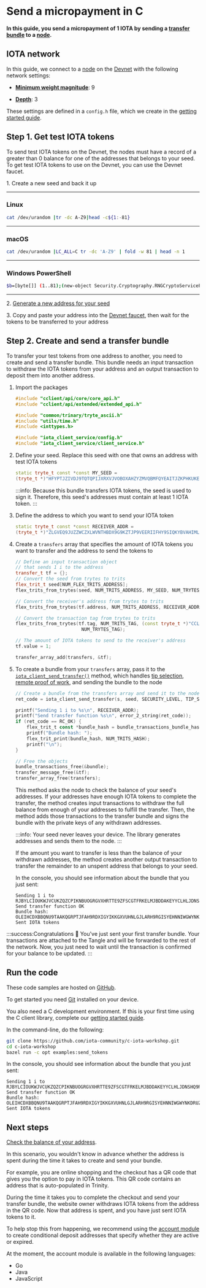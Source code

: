 # Send a micropayment in C

**In this guide, you send a micropayment of 1 IOTA by sending a [transfer bundle](root://getting-started/0.1/transactions/bundles.md) to a [node](root://getting-started/0.1/network/nodes.md).**

## IOTA network

In this guide, we connect to a [node](root://getting-started/0.1/network/nodes.md) on the [Devnet](root://getting-started/0.1/network/iota-networks.md#devnet) with the following network settings:

- **[Minimum weight magnitude](root://getting-started/0.1/network/minimum-weight-magnitude.md)**: 9

- **[Depth](root://getting-started/0.1/transactions/depth.md)**: 3

These settings are defined in a `config.h` file, which we create in the [getting started guide](../../getting-started/c-quickstart.md).

## Step 1. Get test IOTA tokens

To send test IOTA tokens on the Devnet, the nodes must have a record of a greater than 0 balance for one of the addresses that belongs to your seed. To get test IOTA tokens to use on the Devnet, you can use the Devnet faucet.

1\. Create a new seed and back it up

--------------------
### Linux
```bash
cat /dev/urandom |tr -dc A-Z9|head -c${1:-81}
```
---
### macOS
```bash
cat /dev/urandom |LC_ALL=C tr -dc 'A-Z9' | fold -w 81 | head -n 1
```
---
### Windows PowerShell
```bash
$b=[byte[]] (1..81);(new-object Security.Cryptography.RNGCryptoServiceProvider).GetBytes($b);-join($b|%{[char[]] (65..90+57..57)[$_%27]})
```
--------------------

2\. [Generate a new address for your seed](../c/generate-an-address.md)

3\. Copy and paste your address into the [Devnet faucet](https://faucet.devnet.iota.org), then wait for the tokens to be transferred to your address

## Step 2. Create and send a transfer bundle

To transfer your test tokens from one address to another, you need to create and send a transfer bundle. This bundle needs an input transaction to withdraw the IOTA tokens from your address and an output transaction to deposit them into another address.

1. Import the packages

    ```cpp
    #include "cclient/api/core/core_api.h"
    #include "cclient/api/extended/extended_api.h"

    #include "common/trinary/tryte_ascii.h"
    #include "utils/time.h"
    #include <inttypes.h>

    #include "iota_client_service/config.h"
    #include "iota_client_service/client_service.h"
    ```

2. Define your seed. Replace this seed with one that owns an address with test IOTA tokens

    ```cpp
    static tryte_t const *const MY_SEED =
    (tryte_t *)"HFYPTJZIVDJ9TQTQPIJXRXVJVOBOXAHZYZMVQBMFQYEAITJZKPHKUKERFQNAXNVTJRAHBGFJJIZTOTGJC";
    ```

    :::info:
    Because this bundle transfers IOTA tokens, the seed is used to sign it. Therefore, this seed's addresses must contain at least 1 IOTA token.
    :::

3. Define the address to which you want to send your IOTA token

    ```cpp
    static tryte_t const *const RECEIVER_ADDR =
    (tryte_t *)"ZLGVEQ9JUZZWCZXLWVNTHBDX9G9KZTJP9VEERIIFHY9SIQKYBVAHIMLHXPQVE9IXFDDXNHQINXJDRPFDX";
    ```

4. Create a `transfers` array that specifies the amount of IOTA tokens you want to transfer and the address to send the tokens to

    ```cpp
    // Define an input transaction object
    // that sends 1 i to the address
    transfer_t tf = {};
    // Convert the seed from trytes to trits
    flex_trit_t seed[NUM_FLEX_TRITS_ADDRESS];
    flex_trits_from_trytes(seed, NUM_TRITS_ADDRESS, MY_SEED, NUM_TRYTES_ADDRESS, NUM_TRYTES_ADDRESS);

    // Convert the receiver's address from trytes to trits
    flex_trits_from_trytes(tf.address, NUM_TRITS_ADDRESS, RECEIVER_ADDR, NUM_TRYTES_ADDRESS, NUM_TRYTES_ADDRESS);

    // Convert the transaction tag from trytes to trits
    flex_trits_from_trytes(tf.tag, NUM_TRITS_TAG, (const tryte_t *)"CCLIENT99999999999999999999", NUM_TRYTES_TAG,
                            NUM_TRYTES_TAG);

    // The amount of IOTA tokens to send to the receiver's address
    tf.value = 1;

    transfer_array_add(transfers, &tf);
    ```

5. To create a bundle from your `transfers` array, pass it to the [`iota_client_send_transfer()`](https://github.com/iotaledger/entangled/blob/develop/cclient/api/extended/send_transfer.h) method, which handles [tip selection](root://node-software/0.1/iri/concepts/tip-selection.md), [remote proof of work](root://getting-started/0.1/transactions/proof-of-work.md), and sending the bundle to the node

    ```go
    // Create a bundle from the transfers array and send it to the node
    ret_code = iota_client_send_transfer(s, seed, SECURITY_LEVEL, TIP_SELECTION_DEPTH, MINIMUM_WEIGHT_MAGNITUDE, false, transfers, NULL, NULL, NULL, bundle);

    printf("Sending 1 i to %s\n", RECEIVER_ADDR);
    printf("Send transfer function %s\n", error_2_string(ret_code));
    if (ret_code == RC_OK) {
        flex_trit_t const *bundle_hash = bundle_transactions_bundle_hash(bundle);
        printf("Bundle hash: ");
        flex_trit_print(bundle_hash, NUM_TRITS_HASH);
        printf("\n");
    }

    // Free the objects
    bundle_transactions_free(&bundle);
    transfer_message_free(&tf);
    transfer_array_free(transfers);
    ```

    This method asks the node to check the balance of your seed's addresses. If your addresses have enough IOTA tokens to complete the transfer, the method creates input transactions to withdraw the full balance from enough of your addresses to fulfill the transfer. Then, the method adds those transactions to the transfer bundle and signs the bundle with the private keys of any withdrawn addresses.

    :::info:
    Your seed never leaves your device. The library generates addresses and sends them to the node.
    :::

    If the amount you want to transfer is less than the balance of your withdrawn addresses, the method creates another output transaction to transfer the remainder to an unspent address that belongs to your seed.

    In the console, you should see information about the bundle that you just sent:

    ```
    Sending 1 i to RJBYLCIOUKWJVCUKZQZCPIKNBUOGRGVXHRTTE9ZFSCGTFRKELMJBDDAKEYYCLHLJDNSHQ9RTIUIDLMUOB
    Send transfer function OK
    Bundle hash: OLEIHCDXBBQNU9TAAKQGRPTJFAH9RDXIGYIKKGXVUHNLGJLARH9RGISYEHNNIWGWYNKDRUZELOGRAIILD
    Sent IOTA tokens
    ```

:::success:Congratulations :tada:
You've just sent your first transfer bundle. Your transactions are attached to the Tangle and will be forwarded to the rest of the network. Now, you just need to wait until the transaction is confirmed for your balance to be updated.
:::

## Run the code

These code samples are hosted on [GitHub](https://github.com/JakeSCahill/c-iota-workshop).

To get started you need [Git](https://git-scm.com/book/en/v2/Getting-Started-Installing-Git) installed on your device.

You also need a C development environment. If this is your first time using the C client library, complete our [getting started guide](../../getting-started/c-quickstart.md).

In the command-line, do the following:

```bash
git clone https://github.com/iota-community/c-iota-workshop.git
cd c-iota-workshop
bazel run -c opt examples:send_tokens
```

In the console, you should see information about the bundle that you just sent:

```
Sending 1 i to RJBYLCIOUKWJVCUKZQZCPIKNBUOGRGVXHRTTE9ZFSCGTFRKELMJBDDAKEYYCLHLJDNSHQ9RTIUIDLMUOB
Send transfer function OK
Bundle hash: OLEIHCDXBBQNU9TAAKQGRPTJFAH9RDXIGYIKKGXVUHNLGJLARH9RGISYEHNNIWGWYNKDRUZELOGRAIILD
Sent IOTA tokens
```

## Next steps

[Check the balance of your address](../c/check-balance.md).

In this scenario, you wouldn't know in advance whether the address is spent during the time it takes to create and send your bundle.

For example, you are online shopping and the checkout has a QR code that gives you the option to pay in IOTA tokens. This QR code contains an address that is auto-populated in Trinity.

During the time it takes you to complete the checkout and send your transfer bundle, the website owner withdraws IOTA tokens from the address in the QR code. Now that address is spent, and you have just sent IOTA tokens to it.

To help stop this from happening, we recommend using the [account module](../../account-module/introduction/overview.md) to create conditional deposit addresses that specify whether they are active or expired.

At the moment, the account module is available in the following languages:

- Go
- Java
- JavaScript